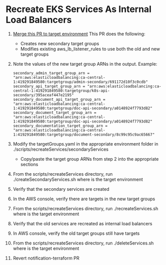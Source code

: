# Recreate EKS Services As Internal Load Balancers

1. [Merge this PR to target environment](https://github.com/cds-snc/notification-terraform/pull/883)
    This PR does the following:
    - Creates new secondary target groups
    - Modifies existing aws_lb_listener_rules to use both the old and new target groups

2. Note the values of the new target group ARNs in the output. Example:
    ```
    secondary_admin_target_group_arn = "arn:aws:elasticloadbalancing:ca-central-1:419291849580:targetgroup/admin-secondary/691172d10f3c0cdb"
    secondary_api_target_group_arn = "arn:aws:elasticloadbalancing:ca-central-1:419291849580:targetgroup/k8s-api-secondary/395aceaf447e2195"
    secondary_document_api_target_group_arn = "arn:aws:elasticloadbalancing:ca-central-1:419291849580:targetgroup/doc-api-secondary/a0148924f7793d82"
    secondary_document_target_group_arn = "arn:aws:elasticloadbalancing:ca-central-1:419291849580:targetgroup/doc-api-secondary/a0148924f7793d82"
    secondary_documentation_target_group_arn = "arn:aws:elasticloadbalancing:ca-central-1:419291849580:targetgroup/document-secondary/8c99c95c9ac65667"
    ```

3. Modify the targetGroups.yaml in the appropriate environment folder in ./scripts/recreateServices/secondaryServices
    - Copy/paste the target group ARNs from step 2 into the appropriate sections

4. From the scripts/recreateServices directory, run ./createSecondaryServices.sh <env> where <env> is the target environment
5. Verify that the secondary services are created
6. In the AWS console, verify there are targets in the new target groups
7. From the scripts/recreateServices directory, run ./recreateServices.sh <env> where <env> is the target environment
8. Verify that the old services are recreated as internal load balancers
9. In AWS console, verify the old target groups still have targets
10. From the scripts/recreateServices directory, run ./deleteServices.sh <env> where <env> is the target environment 
11. Revert notification-terraform PR